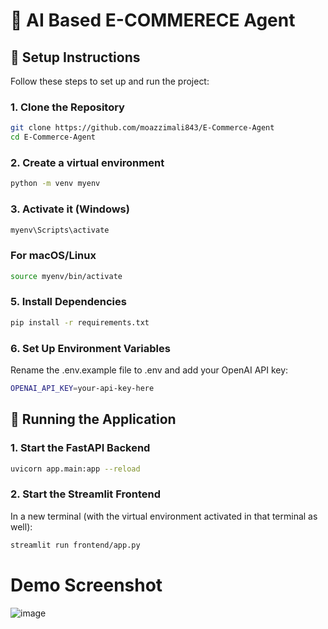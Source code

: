 # 🧠 AI Based E-COMMERECE Agent

## 🔧 Setup Instructions

Follow these steps to set up and run the project:

### 1. Clone the Repository
```bash
git clone https://github.com/moazzimali843/E-Commerce-Agent
cd E-Commerce-Agent
```

### 2. Create a virtual environment
```bash
python -m venv myenv
```
### 3. Activate it (Windows)
```bash
myenv\Scripts\activate
```

### For macOS/Linux
```bash
source myenv/bin/activate
```

### 5. Install Dependencies
```bash
pip install -r requirements.txt
```
### 6. Set Up Environment Variables
Rename the .env.example file to .env and add your OpenAI API key:
```bash
OPENAI_API_KEY=your-api-key-here
```
## 🚀 Running the Application
### 1. Start the FastAPI Backend
```bash
uvicorn app.main:app --reload
```

### 2. Start the Streamlit Frontend
In a new terminal (with the virtual environment activated in that terminal as well):
```bash
streamlit run frontend/app.py
```

# Demo Screenshot
![image](https://github.com/user-attachments/assets/90bf1229-5042-4a54-986b-4583dd53ede6)
